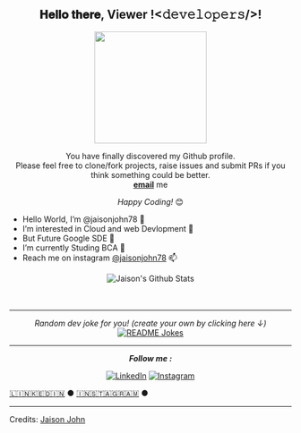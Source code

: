 <div align="center">
<h2> 𝐇𝐞𝐥𝐥𝐨 𝐭𝐡𝐞𝐫𝐞, Viewer !<𝚍𝚎𝚟𝚎𝚕𝚘𝚙𝚎𝚛𝚜/>! </h2>
</div>

<div align="center">
     

<img src="https://user-images.githubusercontent.com/71306578/125148682-bf1ecf00-e151-11eb-9d61-3c2ef3482f21.gif" width="200" height="200">


</div>

<div align="center">

You have finally discovered my Github profile. <br>
Please feel free to clone/fork projects, raise issues and submit PRs if you think something could be better. <br>
  <a href="mailto:jaisonjohn78.com@gmail.com"><b>email</b></a> me

<i>Happy Coding!</i> 😊

</div>


  
  
- Hello World, I’m @jaisonjohn78    👋
- I’m interested in Cloud and web Devlopment  👀
- But Future Google SDE 💖
- I’m currently Studing BCA   🌱
- Reach me on instagram <a href="https://www.instagram.com/jaisonjohn78/">@jaisonjohn78</a>  📫

<div align="center">
  
<img align="center" src="https://github-readme-stats.vercel.app/api?username=jaisonjohn78&include_all_commits=true&count_private=true&show_icons=true&line_height=20&title_color=7A7ADB&icon_color=2234AE&text_color=D3D3D3&bg_color=0,000000,130F40" alt="Jaison's Github Stats">

</br>
</br>
<br/>

---

<i>Random dev joke for you! (create your own by clicking here ↓)</i><br>
<a href="https://readme-jokes.vercel.app"><img align="center" src="https://readme-jokes.vercel.app/api" alt="README Jokes"></a>

---

<i><b>Follow me :</b></i><br>


<a href="https://www.linkedin.com/in/jaison-john-bb8199200/" target="_blank"><img src="https://img.shields.io/badge/LinkedIn-%230077B5.svg?&style=flat-square&logo=linkedin&logoColor=white" alt="LinkedIn"></a>
<a href="https://www.instagram.com/jaisonjohn78/" target="_blank"><img src="https://img.shields.io/badge/Instagram-%23E4405F.svg?&style=flat-square&logo=instagram&logoColor=white" alt="Instagram"></a>

</div>

[🇱​🇮​🇳​🇰​🇪​🇩​🇮​🇳​](https://www.linkedin.com/in/jaison-john-bb8199200/) ● 
[🇮​🇳​🇸​🇹​🇦​🇬​🇷​🇦​🇲​](https://www.instagram.com/jaisonjohn78/) ● 



-----
Credits: [Jaison John](https://github.com/jaisonjohn78)
























